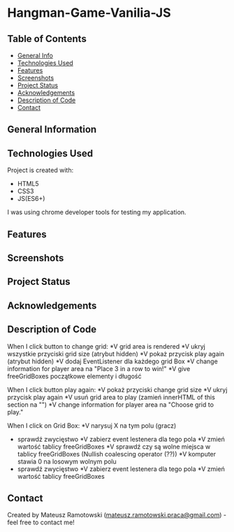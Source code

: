 <!-- finished:
technologies used
contact -->
# Hangman-Game-Vanilia-JS
> 
>  

## Table of Contents
* [General Info](#general-information)
* [Technologies Used](#technologies-used)
* [Features](#features)
* [Screenshots](#screenshots)
* [Project Status](#project-status)
* [Acknowledgements](#acknowledgements)
* [Description of Code](#Description-of-Code)
* [Contact](#contact)
<!-- * [License](#license) -->


## General Information


## Technologies Used
Project is created with:
* HTML5
* CSS3
* JS(ES6+)

I was using chrome developer tools for testing my application.
## Features


## Screenshots


## Project Status


## Acknowledgements


## Description of Code
When I click button to change grid:
*V  grid area is rendered
*V  ukryj wszystkie przyciski grid size (atrybut hidden)
*V  pokaż przycisk play again (atrybut hidden)
*V  dodaj EventListener dla każdego grid Box
*V   change information for player area na "Place 3 in a row to win!"
*V  give freeGridBoxes początkowe elementy i długość

When I click button play again:
*V  pokaż przyciski change grid size
*V  ukryj przycisk play again
*V   usuń grid area to play (zamień innerHTML of this section na "")
*V   change information for player area na "Choose grid to play."

When I click on Grid Box:
*V  narysuj X na tym polu (gracz)
*  sprawdź zwycięstwo 
*V  zabierz event lestenera dla tego pola
*V  zmień wartość tablicy freeGridBoxes
*V  sprawdź czy są wolne miejsca w tablicy freeGridBoxes (Nullish coalescing operator (??))
*V  komputer stawia 0 na losowym wolnym polu
*  sprawdź zwycięstwo 
*V  zabierz event lestenera dla tego pola
*V  zmień wartość tablicy freeGridBoxes 

## Contact
Created by Mateusz Ramotowski (mateusz.ramotowski.praca@gmail.com) - feel free to contact me!
